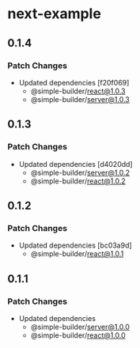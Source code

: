 # next-example

## 0.1.4

### Patch Changes

- Updated dependencies [f20f069]
  - @simple-builder/react@1.0.3
  - @simple-builder/server@1.0.3

## 0.1.3

### Patch Changes

- Updated dependencies [d4020dd]
  - @simple-builder/server@1.0.2
  - @simple-builder/react@1.0.2

## 0.1.2

### Patch Changes

- Updated dependencies [bc03a9d]
  - @simple-builder/react@1.0.1

## 0.1.1

### Patch Changes

- Updated dependencies
  - @simple-builder/server@1.0.0
  - @simple-builder/react@1.0.0

